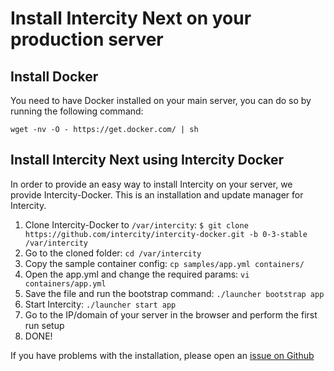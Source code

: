 # Install Intercity Next on your production server

## Install Docker

You need to have Docker installed on your main server, you can do so by running
the following command:

`wget -nv -O - https://get.docker.com/ | sh`

## Install Intercity Next using Intercity Docker

In order to provide an easy way to install Intercity on your server, we provide
Intercity-Docker. This is an installation and update manager for Intercity.

1. Clone Intercity-Docker to `/var/intercity`: `$ git clone https://github.com/intercity/intercity-docker.git -b 0-3-stable /var/intercity`
1. Go to the cloned folder: `cd /var/intercity`
1. Copy the sample container config: `cp samples/app.yml containers/`
1. Open the app.yml and change the required params: `vi containers/app.yml`
1. Save the file and run the bootstrap command: `./launcher bootstrap app`
1. Start Intercity: `./launcher start app`
1. Go to the IP/domain of your server in the browser and perform the first run
   setup
1. DONE!

If you have problems with the installation, please open an [issue on Github][gh-issues]

[gh-issues]: https://github.com/intercity/intercity-next/issues
